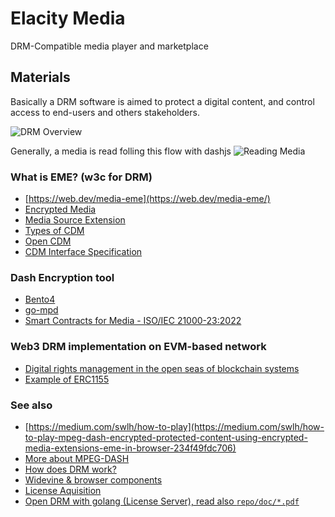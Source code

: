 # Elacity Media #

DRM-Compatible media player and marketplace

## Materials ##

Basically a DRM software is aimed to protect a digital content, and control access to end-users and others stakeholders.

![DRM Overview](https://bitmovin.com/wp-content/uploads/2016/04/how-drm-works-infograph.png)


Generally, a media is read folling this flow with dashjs
![Reading Media](https://i.ibb.co/wKJVnjc/download.png)

### What is EME? (w3c for DRM) ###
- [https://web.dev/media-eme](https://web.dev/media-eme/)
- [Encrypted Media](https://w3c.github.io/encrypted-media/)
- [Media Source Extension](https://w3c.github.io/media-source/)
- [Types of CDM](https://bitmovin.com/digital-rights-management-everything-to-know/)
- [Open CDM](https://github.com/fraunhoferfokus/open-content-decryption-module)
- [CDM Interface Specification](https://download.microsoft.com/download/E/A/4/EA470677-6C3C-4AFE-8A86-A196ADFD0F78/Content%20Decryption%20Module%20Interface%20Specification.pdf)

### Dash Encryption tool ###
- [Bento4](https://www.bento4.com/documentation/mp4dash/)
- [go-mpd](https://github.com/mc2soft/mpd)
- [Smart Contracts for Media - ISO/IEC 21000-23:2022](https://www.iso.org/obp/ui/#iso:std:iso-iec:21000:-23:ed-1:v1:en)

### Web3 DRM implementation on EVM-based network ###
- [Digital rights management in the open seas of blockchain systems](https://cointelegraph.com/news/digital-rights-management-in-the-open-seas-of-blockchain-systems)
- [Example of ERC1155](https://polygonscan.com/address/0x2bc3a12f56b62b90421b29c39b3a17455c2c1b9b#code)


### See also ###
- [https://medium.com/swlh/how-to-play](https://medium.com/swlh/how-to-play-mpeg-dash-encrypted-protected-content-using-encrypted-media-extensions-eme-in-browser-234f49fdc706)
- [More about MPEG-DASH](https://bitmovin.com/dynamic-adaptive-streaming-http-mpeg-dash/)
- [How does DRM work?](https://bitmovin.com/drm-meaning-explained/)
- [Widevine & browser components](https://www.vdocipher.com/blog/widevine-cdm-content-decryption-module/)
- [License Aquisition](https://github.com/Dash-Industry-Forum/dash.js/wiki/Digital-Rights-Management-(DRM)-and-license-acquisition)
- [Open DRM with golang (License Server), read also `repo/doc/*.pdf`](https://github.com/willkk/opendrm)